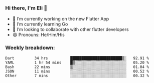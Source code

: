 ### Hi there, I'm Eli 👋
- 🔭 I’m currently working on the new Flutter App
- 🌱 I’m currently learning Go
- 🦄 I’m looking to collaborate with other flutter developers
- 😄 Pronouns: He/Him/His

### Weekly breakdown:
<!--START_SECTION:waka-->

```text
Dart         34 hrs          ███████████████████████▒░   92.91 %
YAML         1 hr 54 mins    █▒░░░░░░░░░░░░░░░░░░░░░░░   05.20 %
Bash         22 mins         ▒░░░░░░░░░░░░░░░░░░░░░░░░   01.04 %
JSON         11 mins         ░░░░░░░░░░░░░░░░░░░░░░░░░   00.52 %
Other        7 mins          ░░░░░░░░░░░░░░░░░░░░░░░░░   00.32 %
```

<!--END_SECTION:waka-->
